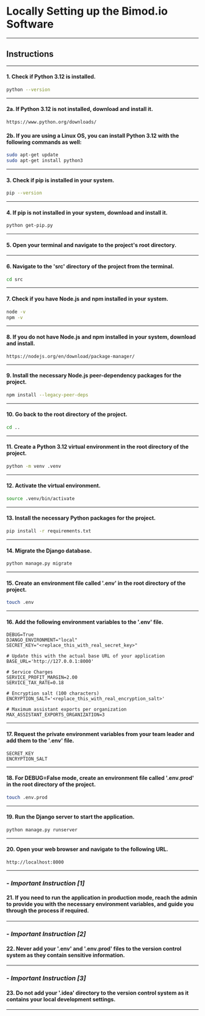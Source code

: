 
# Locally Setting up the Bimod.io Software

---

## Instructions

---

#### 1. Check if Python 3.12 is installed.
```bash
python --version
```

---

#### 2a. If Python 3.12 is not installed, download and install it.
```text
https://www.python.org/downloads/
```

#### 2b. If you are using a Linux OS, you can install Python 3.12 with the following commands as well:
```bash
sudo apt-get update
sudo apt-get install python3
```

---

#### 3. Check if pip is installed in your system.
```bash
pip --version
```

---

#### 4. If pip is not installed in your system, download and install it.
```bash
python get-pip.py
```

---

#### 5. Open your terminal and navigate to the project's root directory.

---

#### 6. Navigate to the 'src' directory of the project from the terminal.
```bash
cd src
```

---

#### 7. Check if you have Node.js and npm installed in your system.
```bash 
node -v
npm -v
```

---

#### 8. If you do not have Node.js and npm installed in your system, download and install.
```text
https://nodejs.org/en/download/package-manager/
```

---

#### 9. Install the necessary Node.js peer-dependency packages for the project.
```bash
npm install --legacy-peer-deps
```

---

#### 10. Go back to the root directory of the project.
```bash
cd ..
```

---

#### 11. Create a Python 3.12 virtual environment in the root directory of the project.
```bash
python -m venv .venv
```

---

#### 12. Activate the virtual environment.
```bash
source .venv/bin/activate
```

---

#### 13. Install the necessary Python packages for the project.
```bash
pip install -r requirements.txt
```

---

#### 14. Migrate the Django database.
```bash
python manage.py migrate
```

---

#### 15. Create an environment file called '.env' in the root directory of the project.
```bash
touch .env
```

---

#### 16. Add the following environment variables to the '.env' file.
```text
DEBUG=True
DJANGO_ENVIRONMENT="local"
SECRET_KEY="<replace_this_with_real_secret_key>"

# Update this with the actual base URL of your application
BASE_URL='http://127.0.0.1:8000'

# Service Charges
SERVICE_PROFIT_MARGIN=2.00
SERVICE_TAX_RATE=0.18

# Encryption salt (100 characters)
ENCRYPTION_SALT='<replace_this_with_real_encryption_salt>'

# Maximum assistant exports per organization
MAX_ASSISTANT_EXPORTS_ORGANIZATION=3
```

---

#### 17. Request the private environment variables from your team leader and add them to the '.env' file.
```text
SECRET_KEY
ENCRYPTION_SALT
```

---

#### 18. For DEBUG=False mode, create an environment file called '.env.prod' in the root directory of the project.
```bash
touch .env.prod
```

---

#### 19. Run the Django server to start the application.
```bash
python manage.py runserver
```

---

#### 20. Open your web browser and navigate to the following URL.
```text
http://localhost:8000
```

---

### - *Important Instruction [1]*

#### 21. If you need to run the application in production mode, reach the admin to provide you with the necessary environment variables, and guide you through the process if required.

---

### - *Important Instruction [2]*

#### 22. Never add your '.env' and '.env.prod' files to the version control system as they contain sensitive information.

---

### - *Important Instruction [3]*

#### 23. Do not add your '.idea' directory to the version control system as it contains your local development settings.

---
